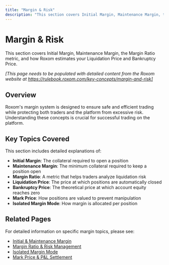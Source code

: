 ```yaml
---
title: "Margin & Risk"
description: "This section covers Initial Margin, Maintenance Margin, the Margin Ratio metric, and how Roxom estimates your Liquidation Price and Bankruptcy Price."
---
```


# Margin & Risk

This section covers Initial Margin, Maintenance Margin, the Margin Ratio metric, and how Roxom estimates your Liquidation Price and Bankruptcy Price.

*[This page needs to be populated with detailed content from the Roxom website at https://rulebook.roxom.com/key-concepts/margin-and-risk]*

## Overview

Roxom's margin system is designed to ensure safe and efficient trading while protecting both traders and the platform from excessive risk. Understanding these concepts is crucial for successful trading on the platform.

## Key Topics Covered

This section includes detailed explanations of:

- **Initial Margin**: The collateral required to open a position
- **Maintenance Margin**: The minimum collateral required to keep a position open  
- **Margin Ratio**: A metric that helps traders analyze liquidation risk
- **Liquidation Price**: The price at which positions are automatically closed
- **Bankruptcy Price**: The theoretical price at which account equity reaches zero
- **Mark Price**: How positions are valued to prevent manipulation
- **Isolated Margin Mode**: How margin is allocated per position

## Related Pages

For detailed information on specific margin topics, please see:

- [Initial & Maintenance Margin](../margin-rules/initial-and-maintenance-margin.md)
- [Margin Ratio & Risk Management](../margin-rules/margin-ratio-and-risk-management.md)
- [Isolated Margin Mode](../margin-rules/isolated-margin-mode.md)
- [Mark Price & P&L Settlement](../margin-rules/mark-price-and-p-and-l-settlement.md)